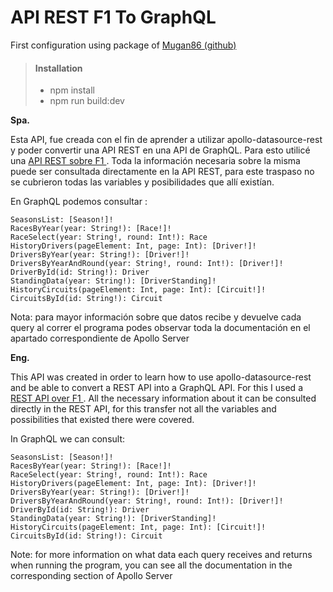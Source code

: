 # API REST F1 To GraphQL 
First configuration using package of <a href="https://github.com/mugan86/graphql-project-cli"> Mugan86 (github)</a>

> #### Installation
>
> - npm install
> - npm run build:dev
>

**Spa.**

Esta API, fue creada con el fin de aprender a utilizar apollo-datasource-rest y poder convertir una API REST en una API de GraphQL.
Para esto utilicé una <a href="https://ergast.com/mrd/"> API REST sobre F1 </a>. Toda la información necesaria sobre la misma puede ser consultada directamente en la API REST, para este traspaso no se cubrieron todas las variables y posibilidades que allí existían. 

En GraphQL podemos consultar : 
```
SeasonsList: [Season!]!
RacesByYear(year: String!): [Race!]!
RaceSelect(year: String!, round: Int!): Race
HistoryDrivers(pageElement: Int, page: Int): [Driver!]!
DriversByYear(year: String!): [Driver!]!
DriversByYearAndRound(year: String!, round: Int!): [Driver!]!
DriverById(id: String!): Driver
StandingData(year: String!): [DriverStanding]!
HistoryCircuits(pageElement: Int, page: Int): [Circuit!]!
CircuitsById(id: String!): Circuit
````

Nota: para mayor información sobre que datos recibe y devuelve cada query al correr el programa podes observar toda la documentación en el apartado correspondiente de Apollo Server

**Eng.**

This API was created in order to learn how to use apollo-datasource-rest and be able to convert a REST API into a GraphQL API.
For this I used a <a href="https://ergast.com/mrd/"> REST API over F1 </a>.
All the necessary information about it can be consulted directly in the REST API, for this transfer not all the variables and possibilities that existed there were covered. 

In GraphQL we can consult: 
```
SeasonsList: [Season!]!
RacesByYear(year: String!): [Race!]!
RaceSelect(year: String!, round: Int!): Race
HistoryDrivers(pageElement: Int, page: Int): [Driver!]!
DriversByYear(year: String!): [Driver!]!
DriversByYearAndRound(year: String!, round: Int!): [Driver!]!
DriverById(id: String!): Driver
StandingData(year: String!): [DriverStanding]!
HistoryCircuits(pageElement: Int, page: Int): [Circuit!]!
CircuitsById(id: String!): Circuit
````

Note: for more information on what data each query receives and returns when running the program, you can see all the documentation in the corresponding section of Apollo Server